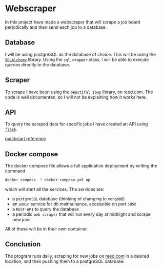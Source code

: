 # Webscraper

In this project have made a webscraper that will scrape a job board periodically and then send each job to a database.

## Database

I will be using postgreSQL as the database of choice. This will be using the [`SQLAlchemy`](https://docs.sqlalchemy.org/en/20/core/engines.html) library. Using the `sql_wrapper` class, I will be able to execute queries directly to the database.

## Scraper

To scrape I have been using the [`beautiful soup`](crummy.com/software/BeautifulSoup/bs4/doc/) library, on [reed.com](reed.com). The code is well documented, so I will not be explaining how it works here.

## API

To query the scraped data for specific jobs I have created an API using [`flask`](https://flask.palletsprojects.com/en/2.2.x/api/).

[quickstart reference](https://flask.palletsprojects.com/en/2.2.x/quickstart/#:~:text=To%20run%20the%20application%2C%20use,with%20the%20%2D%2Dapp%20option.&text=As%20a%20shortcut%2C%20if%20the,Line%20Interface%20for%20more%20details.)

## Docker compose

The docker compose file allows a full application deployment by writing the command

```sh
docker compose -f docker-compose.yml up
```

which will start all the services. The services are:

- a `postgreSQL` database (thinking of changing to `mongoDB`)
- an `admin` service for db maintainance, accessible on port `5050`
- a `REST-API` to query the database
- a periodic `web scraper` that will run every day at midnight and scrape new jobs

All of these will be in their own container.

## Conclusion

The program runs daily, scraping for new jobs on [reed.com](reed.com) in a desired location, and then pushing them to a postgreSQL database.
